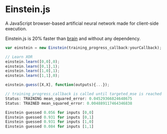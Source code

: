 Einstein.js
===========

A JavaScript browser-based artificial neural network made for client-side execution.

Einstein.js is 20% faster than [brain](https://github.com/harthur/brain) and without any dependency.

```javascript
var einstein = new Einstein(training_progress_callback:yourCallback);

// Learn XOR
einstein.learn([0,0],0);
einstein.learn([0,1],1);
einstein.learn([1,0],1);
einstein.learn([1,1],0);

einstein.guess([X,X], function(outputs){...});

// training_progress_callback is called until targeted_mse is reached
Status: TRAINING mean_squared_error: 0.04529366824648675
Status: TRAINED mean_squared_error: 0.004889117464346838

Einstein guessed 0.056 for inputs [0,0]
Einstein guessed 0.931 for inputs [0,1]
Einstein guessed 0.931 for inputs [1,0]
Einstein guessed 0.084 for inputs [1,1]
```
